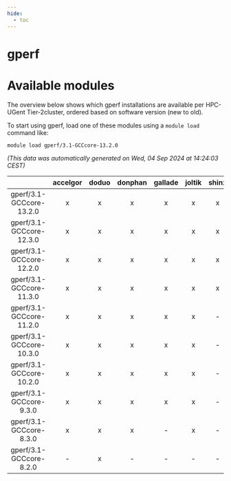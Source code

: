 ```yaml
---
hide:
  - toc
---
```


gperf
=====

# Available modules


The overview below shows which gperf installations are available per HPC-UGent Tier-2cluster, ordered based on software version (new to old).

To start using gperf, load one of these modules using a `module load` command like:

```shell
module load gperf/3.1-GCCcore-13.2.0
```

*(This data was automatically generated on Wed, 04 Sep 2024 at 14:24:03 CEST)*  

| |accelgor|doduo|donphan|gallade|joltik|shinx|skitty|
| :---: | :---: | :---: | :---: | :---: | :---: | :---: | :---: |
|gperf/3.1-GCCcore-13.2.0|x|x|x|x|x|x|x|
|gperf/3.1-GCCcore-12.3.0|x|x|x|x|x|x|x|
|gperf/3.1-GCCcore-12.2.0|x|x|x|x|x|x|x|
|gperf/3.1-GCCcore-11.3.0|x|x|x|x|x|x|x|
|gperf/3.1-GCCcore-11.2.0|x|x|x|x|x|-|x|
|gperf/3.1-GCCcore-10.3.0|x|x|x|x|x|-|x|
|gperf/3.1-GCCcore-10.2.0|x|x|x|x|x|-|x|
|gperf/3.1-GCCcore-9.3.0|x|x|x|x|x|-|x|
|gperf/3.1-GCCcore-8.3.0|x|x|x|-|x|-|x|
|gperf/3.1-GCCcore-8.2.0|-|x|-|-|-|-|-|
